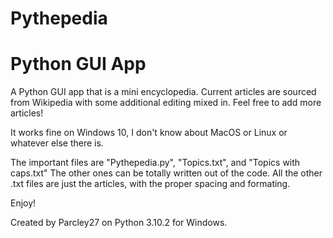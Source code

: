 # Pythepedia
# Python GUI App
A Python GUI app that is a mini encyclopedia.
Current articles are sourced from Wikipedia with some additional editing mixed in.
Feel free to add more articles!

It works fine on Windows 10, I don't know about MacOS or Linux or whatever else there is.

The important files are "Pythepedia.py", "Topics.txt", and "Topics with caps.txt"
The other ones can be totally written out of the code. All the other .txt files are just the articles, with the proper spacing and formating.

Enjoy!

Created by Parcley27 on Python 3.10.2 for Windows.
